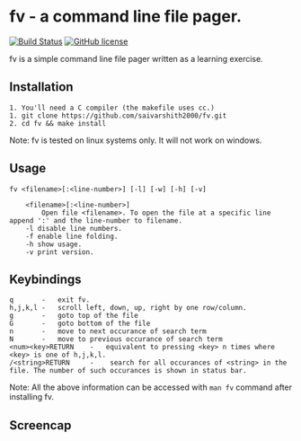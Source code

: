 # fv - a command line file pager.
[![Build Status](https://travis-ci.com/saivarshith2000/fv.svg?branch=master)](https://travis-ci.com/saivarshith2000/fv)
[![GitHub license](https://img.shields.io/github/license/saivarshith2000/fv)](https://github.com/saivarshith2000/fv/blob/master/LICENSE)  

fv is a simple command line file pager written as a learning exercise.

## Installation
```
1. You'll need a C compiler (the makefile uses cc.)
1. git clone https://github.com/saivarshith2000/fv.git
2. cd fv && make install
```
Note: fv is tested on linux systems only. It will not work on windows.

## Usage
```
fv <filename>[:<line-number>] [-l] [-w] [-h] [-v]

    <filename>[:<line-number>]
        Open file <filename>. To open the file at a specific line append ':' and the line-number to filename.
    -l disable line numbers.
    -f enable line folding.
    -h show usage.
    -v print version.
```

## Keybindings
```
q       -   exit fv.
h,j,k,l -   scroll left, down, up, right by one row/column.
g       -   goto top of the file
G       -   goto bottom of the file
n       -   move to next occurance of search term
N       -   move to previous occurance of search term
<num><key>RETURN    -   equivalent to pressing <key> n times where <key> is one of h,j,k,l.
/<string>RETURN     -    search for all occurances of <string> in the file. The number of such occurances is shown in status bar.
```

Note: All the above information can be accessed with ```man fv``` command after installing fv.

## Screencap
<TODO>
